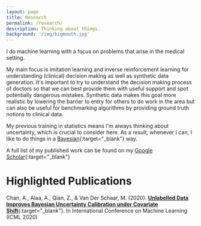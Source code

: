 ```yaml
---
layout: page
title: Research
permalink: /research/
description: Thinking about things.
background: '/img/bigmouth.jpg'
---
```


I do machine learning with a focus on problems that arise in the medical setting.

My main focus is imitation learning and inverse reinforcement learning for understanding (clinical) decision making as well as synthetic data generation. It's important to try to understand the decision making process of doctors so that we can best provide them with useful support and spot potentially dangerous mistakes. Synthetic data makes this goal more realistic by lowering the barrier to entry for others to do work in the area but can also be useful for benchmarking algorithms by providing ground truth notions to clinical data.

My previous training in statistics means I'm always thinking about uncertainty, which is crucial to consider here. As a result, whenever I can, I like to do things in a [Bayesian](https://en.wikipedia.org/wiki/Bayesian_inference){:target="_blank"} way.

A full list of my published work can be found on my [Google Scholar](https://scholar.google.com/citations?user=yfy_BGIAAAAJ&hl=en&oi=sra){:target="_blank"}

# Highlighted Publications

Chan, A., Alaa, A., Qian, Z., & Van Der Schaar, M. (2020). [**Unlabelled Data Improves Bayesian Uncertainty Calibration under Covariate Shift**](https://arxiv.org/abs/2006.14988){:target="_blank"}. In International Conference on Machine Learning (ICML 2020)